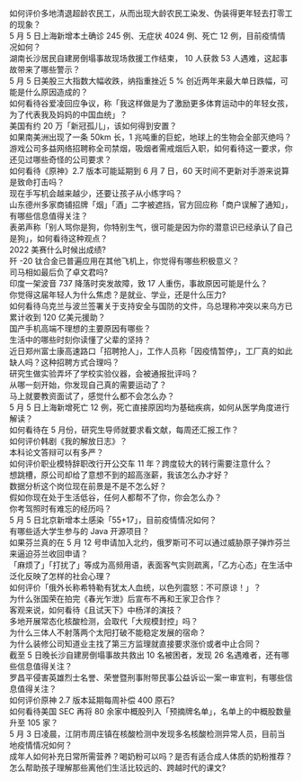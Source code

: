 如何评价多地清退超龄农民工，从而出现大龄农民工染发、伪装得更年轻去打零工的现象？  
5 月 5 日上海新增本土确诊 245 例、无症状 4024 例、死亡 12 例，目前疫情情况如何？  
湖南长沙居民自建房倒塌事故现场救援工作结束， 10 人获救 53 人遇难，这起事故带来了哪些警示？  
5 月 5 日美股三大指数大幅收跌，纳指重挫近 5 % 创近两年来最大单日跌幅，可能是什么原因造成的？  
如何看待谷爱凌回应争议，称「我这样做是为了激励更多体育运动中的年轻女孩，为了代表我及妈妈的中国血统」？  
美国有约 20 万「新冠孤儿」，该如何得到安置？  
如果南美洲出现了一条 50km 长，1 兆吨重的巨蛇，地球上的生物会全部灭绝吗？  
游戏公司多益网络招聘称全司禁烟，吸烟者需戒烟后入职，如何看待这一要求，你还见过哪些奇怪的公司要求？  
如何看待《原神》2.7 版本可能延期到 6 月 7 日，60 天时间不更新对手游来说算是致命打击吗？  
现在手写机会越来越少，还要让孩子从小练字吗？  
山东德州多家商铺招牌「烟」「酒」二字被遮挡，官方回应称「商户误解了通知」，有哪些信息值得关注？  
表弟声称「别人骂你是狗，你特别生气，很可能是因为你的潜意识已经承认了自己是狗」，如何看待这种观点？  
2022 美赛什么时候出成绩?  
歼 -20 钛合金已普遍应用在其他飞机上，你觉得有哪些积极意义？  
司马相如最后负了卓文君吗?  
印度一架波音 737 降落时突发故障，致 17 人重伤，事故原因可能是什么？  
你觉得这届年轻人为什么焦虑？是就业、学业，还是什么压力?  
如何看待乌克兰与波兰签署关于支持安全与国防的文件，乌总理称冲突以来乌方已累计收到 120 亿美元援助？  
国产手机高端不理想的主要原因有哪些？  
生活中的哪些时刻你读懂了父辈的坚持？  
近日郑州富士康高速路口「招聘抢人」，工作人员称「因疫情暂停」，工厂真的如此缺人吗？这种招聘方式合理吗？  
研究生做实验弄坏了学校实验仪器，会被通报批评吗？  
从哪一刻开始，你发现自己真的需要运动了？  
马上就要教资面试了，感觉什么都不会怎么办？  
5 月 5 日上海新增死亡 12 例，死亡直接原因均为基础疾病，如何从医学角度进行解读？  
如何看待在 5 月份，研究生导师就要求看文献，每周还汇报工作？  
如何评价韩剧《我的解放日志》？  
本科论文答辩可以有多严？  
如何评价职业模特辞职改行开公交车 11 年？跨度较大的转行需要注意什么？  
想跳槽，原公司却给了意想不到的超高涨薪，我该怎么办才好？  
数据分析这个岗位现在前景是不是不怎么好？  
假如你现在处于生活低谷，任何人都帮不了你，你会怎么办？  
你考驾照时有难忘的经历吗？  
5 月 5 日北京新增本土感染「55+17」，目前疫情情况如何？  
有哪些适大学生参与的 Java 开源项目？  
如果芬兰真的在 5 月 12 号申请加入北约，俄罗斯可不可以通过威胁原子弹炸芬兰来逼迫芬兰收回申请？  
「麻烦了」「打扰了」等成为高频用语，表面客气实则疏离，「乙方心态」在生活中泛化反映了怎样的社会心理？  
如何评价「俄外长称希特勒有犹太人血统，以色列震怒：不可原谅！」？  
为什么张国荣在拍完《春光乍泄》后宣布不再和王家卫合作？  
客观来说，如何看待《且试天下》中杨洋的演技？  
多地开展常态化核酸检测，会取代「大规模封控」吗？  
为什么三体人不射落两个太阳打破不能稳定发展的宿命？  
为什么装修公司知道业主找了第三方监理就直接要求涨价或者中止合同？  
截至 5 日晚长沙自建房倒塌事故共救出 10 名被困者，发现 26 名遇难者，还有哪些信息值得关注？  
罗昌平侵害英雄烈士名誉、荣誉暨刑事附带民事公益诉讼一案一审宣判，有哪些信息值得关注？  
如何评价原神 2.7 版本延期每周补偿 400 原石?  
如何看待美国 SEC 再将 80 余家中概股列入「预摘牌名单」，名单上的中概股数量升至 105 家？  
5 月 3 日凌晨，江阴市周庄镇在核酸检测中发现多名核酸检测异常人员，目前当地疫情情况如何？  
成年人如何补充日常所需营养？喝奶粉可以吗？是否有适合成人体质的奶粉推荐？  
怎么帮助孩子理解那些离他们生活比较远的、跨越时代的课文?  
